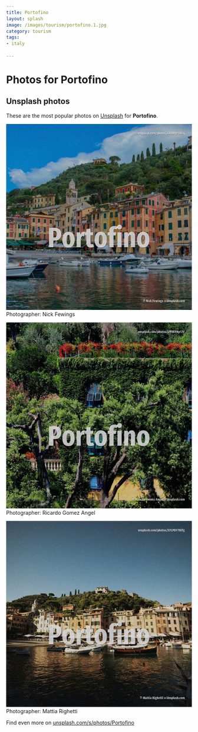 ```yaml
---
title: Portofino
layout: splash
image: /images/tourism/portofino.1.jpg
category: tourism
tags:
- italy

---
```

# Photos for Portofino
 
## Unsplash photos
These are the most popular photos on [Unsplash](https://unsplash.com) for **Portofino**.
 
![Portofino](/images/tourism/portofino.1.jpg)
Photographer:  Nick Fewings
 
![Portofino](/images/tourism/portofino.2.jpg)
Photographer:  Ricardo Gomez Angel
 
![Portofino](/images/tourism/portofino.3.jpg)
Photographer:  Mattia Righetti
 
Find even more on [unsplash.com/s/photos/Portofino](https://unsplash.com/s/photos/Portofino)
 
